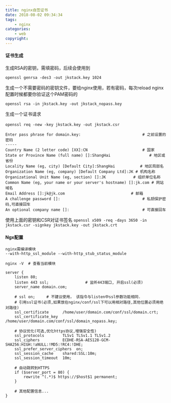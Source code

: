 ```yaml
---
title: nginx自签证书
date: 2018-08-02 09:34:34
tags:
    - nginx
categories:
    - web
copyright:
---
```



#### 证书生成

生成RSA的密钥，需填密码，后续会使用到

`openssl genrsa -des3 -out jkstack.key 1024`

生成一个不需要密码的密钥文件，要给nginx使用，若有密码，每次reload nginx配置时候都要你验证这个PAM密码的

`openssl rsa -in jkstack.key -out jkstack_nopass.key`

生成一个证书请求 

`openssl req -new -key jkstack.key -out jkstack.csr` 



```
Enter pass phrase for domain.key:                           # 之前设置的密码
-----
Country Name (2 letter code) [XX]:CN                        # 国家
State or Province Name (full name) []:ShangHai                 # 地区或省份
Locality Name (eg, city) [Default City]:ShangHai           # 地区局部名
Organization Name (eg, company) [Default Company Ltd]:JK # 机构名称
Organizational Unit Name (eg, section) []:JK            # 组织单位名称
Common Name (eg, your name or your server's hostname) []:jk.com # 网站域名
Email Address []:jk@jk.com                             # 邮箱
A challenge password []:                                    # 私钥保护密码,可直接回车
An optional company name []:                                # 可直接回车
```



使用上面的密钥和CSR对证书签名
`openssl x509 -req -days 3650 -in jkstack.csr -signkey jkstack.key -out jkstack.crt`

 

#### Ngx配置

```
nginx需编译模块 
--with-http_ssl_module --with-http_stub_status_module

nginx -V  # 查看当前模块
```



```
server {
    listen 80;
    listen 443 ssl;                # 监听443端口, 开启ssl(必须)
    server_name domain.com;
    
    # ssl on;     # 不建议使用， 该指令与listen中ssl参数功能相同.
    # 引用ssl证书(必须,如果放在nginx/conf/ssl下可以用相对路径,其他位置必须用绝对路径)
    ssl_certificate      /home/user/domain.com/conf/ssl/domain.crt;
    ssl_certificate_key  /home/user/domain.com/conf/ssl/domain_nopass.key;

    # 协议优化(可选,优化https协议,增强安全性)
    ssl_protocols        TLSv1 TLSv1.1 TLSv1.2
    ssl_ciphers          ECDHE-RSA-AES128-GCM-SHA256:HIGH:!aNULL:!MD5:!RC4:!DHE;
    ssl_prefer_server_ciphers  on;
    ssl_session_cache    shared:SSL:10m;
    ssl_session_timeout  10m;

    # 自动跳转到HTTPS
    if ($server_port = 80) {
        rewrite ^(.*)$ https://$host$1 permanent;
    }

    # 其他配置信息...
}
```

